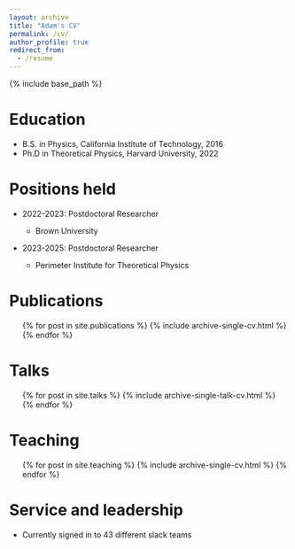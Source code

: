 ```yaml
---
layout: archive
title: "Adam's CV"
permalink: /cv/
author_profile: true
redirect_from:
  - /resume
---
```


{% include base_path %}

Education
======
* B.S. in Physics, California Institute of Technology, 2016
* Ph.D in Theoretical Physics, Harvard University, 2022

Positions held
======
* 2022-2023: Postdoctoral Researcher
  * Brown University

* 2023-2025: Postdoctoral Researcher
  * Perimeter Institute for Theoretical Physics

Publications
======
  <ol reversed>{% for post in site.publications %}
    {% include archive-single-cv.html %}
  {% endfor %}</ol>
  
Talks
======
  <ul>{% for post in site.talks %}
    {% include archive-single-talk-cv.html %}
  {% endfor %}</ul>
  
Teaching
======
  <ul>{% for post in site.teaching %}
    {% include archive-single-cv.html %}
  {% endfor %}</ul>
  
Service and leadership
======
* Currently signed in to 43 different slack teams
